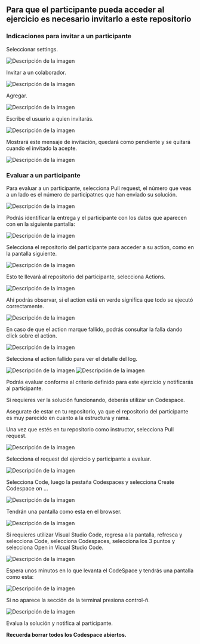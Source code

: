 ## **Para que el participante pueda acceder al ejercicio es necesario invitarlo a este repositorio**

### Indicaciones para invitar a un participante

Seleccionar settings.

![Descripción de la imagen](../imagenes/Img1.png) 

Invitar a un colaborador.

![Descripción de la imagen](../imagenes/Img2.png)

Agregar.

![Descripción de la imagen](../imagenes/Img3.png)

Escribe el usuario a quien invitarás.

![Descripción de la imagen](../imagenes/Img4.png)

Mostrará este mensaje de invitación, quedará como pendiente y se quitará cuando el invitado la acepte.

![Descripción de la imagen](../imagenes/Img5.png)

### Evaluar a un participante

Para evaluar a un participante, selecciona Pull request, el número que veas a un lado es el número de participatnes que han enviado su solución.

![Descripción de la imagen](../imagenes/Img32.png)

Podrás identificar la entrega y el participante con los datos que aparecen con en la siguiente pantalla:

![Descripción de la imagen](../imagenes/Img33.png)

Selecciona el repositorio del participante para acceder a su action, como en la pantalla siguiente.

![Descripción de la imagen](../imagenes/Img34.png)

Esto te llevará al repositorio del participante, selecciona Actions.

![Descripción de la imagen](../imagenes/Img35.png)

Ahí podrás observar, si el action está en verde significa que todo se ejecutó correctamente.

![Descripción de la imagen](../imagenes/Img36.png)

En caso de que el action marque fallido, podrás consultar la falla dando click sobre el action.

![Descripción de la imagen](../imagenes/Img24.png)

Selecciona el action fallido para ver el detalle del log.

![Descripción de la imagen](../imagenes/Img25.png)
![Descripción de la imagen](../imagenes/Img26.png)

Podrás evaluar conforme al criterio definido para este ejercicio y notificarás al participante.

Si requieres ver la solución funcionando, deberás utilizar un Codespace.

Asegurate de estar en tu repositorio, ya que el repositorio del participante es muy parecido en cuanto a la estructura y rama.

Una vez que estés en tu repositorio como instructor, selecciona Pull request.

![Descripción de la imagen](../imagenes/Img32.png)

Selecciona el request del ejercicio y participante a evaluar.

![Descripción de la imagen](../imagenes/Img33.png)

Selecciona Code, luego la pestaña Codespaces y selecciona Create Codespace on ...

![Descripción de la imagen](../imagenes/Img37.png)

Tendrán una pantalla como esta en el browser.

![Descripción de la imagen](../imagenes/Img38.png)

Si requieres utilizar Visual Studio Code, regresa a la pantalla, refresca y selecciona Code, selecciona Codespaces, selecciona los 3 puntos y selecciona Open in Vicual Studio Code.

![Descripción de la imagen](../imagenes/Img39.png)

Espera unos minutos en lo que levanta el CodeSpace y tendrás una pantalla como esta:

![Descripción de la imagen](../imagenes/Img20.png)

Si no aparece la sección de la terminal presiona control-ñ.

![Descripción de la imagen](../imagenes/Img21.png)

Evalua la solución y notifica al participante.

**Recuerda borrar todos los Codespace abiertos.**





